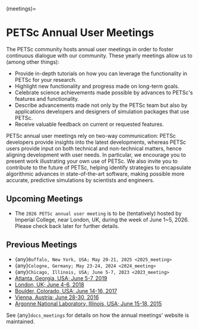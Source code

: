 (meetings)=

# PETSc Annual User Meetings

The PETSc community hosts annual user meetings in order to foster
continuous dialogue with our community. These yearly meetings allow us to (among other
things):

- Provide in-depth tutorials on how you can leverage the functionality in PETSc for your
  research.
- Highlight new functionality and progress made on long-term goals.
- Celebrate science achievements made possible by advances to PETSc's features and
  functionality.
- Describe advancements made not only by the PETSc team but also by applications
  developers and designers of simulation packages that use PETSc.
- Receive valuable feedback on current or requested features.

PETSc annual user meetings rely on two-way communication: PETSc developers provide insights into
the latest developments, whereas PETSc users provide input on both technical and
non-technical matters, hence aligning development with user needs. In particular, we
encourage you to present work illustrating your own use of PETSc. We also invite you to
contribute to the future of PETSc, helping identify strategies to encapsulate algorithmic
advances in state-of-the-art software, making possible more accurate, predictive
simulations by scientists and engineers.

## Upcoming Meetings

- The `2026 PETSc annual user meeting` is to be (tentatively) hosted by Imperial College, near London, UK, during the week of June 1~5, 2026. Please check back later for further details.  

## Previous Meetings

- {any}`Buffalo, New York, USA; May 20-21, 2025 <2025_meeting>`
- {any}`Cologne, Germany; May 23-24, 2024 <2024_meeting>`
- {any}`Chicago, Illinois, USA; June 5-7, 2023 <2023_meeting>`
- [Atlanta, Georgia, USA; June 5-7, 2019](https://petsc.gitlab.io/annual-meetings/2019/index.html)
- [London, UK; June 4-6, 2018](https://petsc.gitlab.io/annual-meetings/2018/index.html)
- [Boulder, Colorado, USA; June 14-16, 2017](https://petsc.gitlab.io/annual-meetings/2017/index.html)
- [Vienna, Austria; June 28-30, 2016](https://petsc.gitlab.io/annual-meetings/2016/index.html)
- [Argonne National Laboratory, Illinois, USA; June 15-18, 2015](https://petsc.gitlab.io/annual-meetings/2015/index.html)

See {any}`docs_meetings` for details on how the annual meetings' website is maintained.
